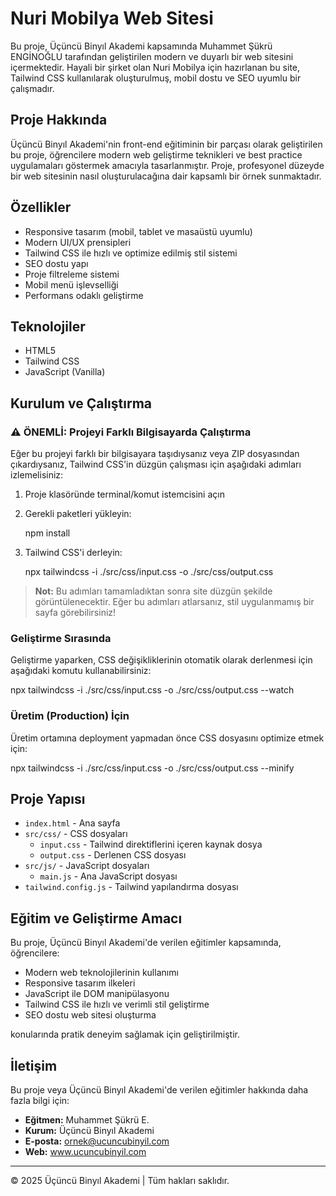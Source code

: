 # Nuri Mobilya Web Sitesi

Bu proje, Üçüncü Binyıl Akademi kapsamında Muhammet Şükrü ENGİNOĞLU tarafından geliştirilen modern ve duyarlı bir web sitesini içermektedir. Hayali bir şirket olan Nuri Mobilya için hazırlanan bu site, Tailwind CSS kullanılarak oluşturulmuş, mobil dostu ve SEO uyumlu bir çalışmadır.

## Proje Hakkında

Üçüncü Binyıl Akademi'nin front-end eğitiminin bir parçası olarak geliştirilen bu proje, öğrencilere modern web geliştirme teknikleri ve best practice uygulamaları göstermek amacıyla tasarlanmıştır. Proje, profesyonel düzeyde bir web sitesinin nasıl oluşturulacağına dair kapsamlı bir örnek sunmaktadır.

## Özellikler

- Responsive tasarım (mobil, tablet ve masaüstü uyumlu)
- Modern UI/UX prensipleri
- Tailwind CSS ile hızlı ve optimize edilmiş stil sistemi
- SEO dostu yapı
- Proje filtreleme sistemi
- Mobil menü işlevselliği
- Performans odaklı geliştirme

## Teknolojiler

- HTML5
- Tailwind CSS
- JavaScript (Vanilla)

## Kurulum ve Çalıştırma

### ⚠️ ÖNEMLİ: Projeyi Farklı Bilgisayarda Çalıştırma

Eğer bu projeyi farklı bir bilgisayara taşıdıysanız veya ZIP dosyasından çıkardıysanız, Tailwind CSS'in düzgün çalışması için aşağıdaki adımları izlemelisiniz:

1. Proje klasöründe terminal/komut istemcisini açın

2. Gerekli paketleri yükleyin:

   npm install

3. Tailwind CSS'i derleyin:

   npx tailwindcss -i ./src/css/input.css -o ./src/css/output.css

> **Not:** Bu adımları tamamladıktan sonra site düzgün şekilde görüntülenecektir. Eğer bu adımları atlarsanız, stil uygulanmamış bir sayfa görebilirsiniz!

### Geliştirme Sırasında

Geliştirme yaparken, CSS değişikliklerinin otomatik olarak derlenmesi için aşağıdaki komutu kullanabilirsiniz:

npx tailwindcss -i ./src/css/input.css -o ./src/css/output.css --watch

### Üretim (Production) İçin

Üretim ortamına deployment yapmadan önce CSS dosyasını optimize etmek için:

npx tailwindcss -i ./src/css/input.css -o ./src/css/output.css --minify

## Proje Yapısı

- `index.html` - Ana sayfa
- `src/css/` - CSS dosyaları
  - `input.css` - Tailwind direktiflerini içeren kaynak dosya
  - `output.css` - Derlenen CSS dosyası
- `src/js/` - JavaScript dosyaları
  - `main.js` - Ana JavaScript dosyası
- `tailwind.config.js` - Tailwind yapılandırma dosyası

## Eğitim ve Geliştirme Amacı

Bu proje, Üçüncü Binyıl Akademi'de verilen eğitimler kapsamında, öğrencilere:

- Modern web teknolojilerinin kullanımı
- Responsive tasarım ilkeleri
- JavaScript ile DOM manipülasyonu
- Tailwind CSS ile hızlı ve verimli stil geliştirme
- SEO dostu web sitesi oluşturma

konularında pratik deneyim sağlamak için geliştirilmiştir.

## İletişim

Bu proje veya Üçüncü Binyıl Akademi'de verilen eğitimler hakkında daha fazla bilgi için:

- **Eğitmen:** Muhammet Şükrü E.
- **Kurum:** Üçüncü Binyıl Akademi
- **E-posta:** ornek@ucuncubinyil.com
- **Web:** www.ucuncubinyil.com

---

© 2025 Üçüncü Binyıl Akademi | Tüm hakları saklıdır.
